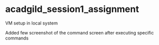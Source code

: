 # acadgild_session1_assignment
VM setup in local system

Added few screenshot of the command screen after executing specific commands
